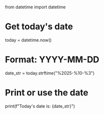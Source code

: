 from datetime import datetime

# Get today's date
today = datetime.now()

# Format: YYYY-MM-DD
date_str = today.strftime("%2025-%10-%3")

# Print or use the date
print(f"Today's date is: {date_str}")